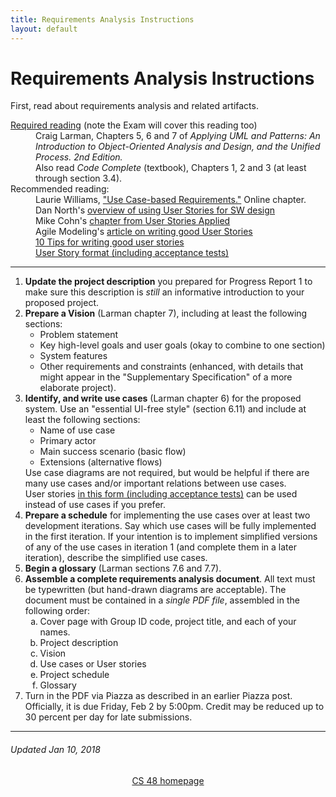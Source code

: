 ```yaml
---
title: Requirements Analysis Instructions
layout: default
---
```


# Requirements Analysis Instructions

   
<p>First, read about requirements analysis and related artifacts.
   <dl>
      <dt><a href="RequirementsLarman.pdf">Required reading</a> (note the Exam
      will cover this reading too)</dt>
      <dd>Craig Larman, Chapters 5, 6 and 7 of <em>Applying UML and Patterns: An
      Introduction to Object-Oriented Analysis and Design, and the Unified Process.
      2nd Edition.</em></dd>
      <dd>Also read <em>Code Complete</em> (textbook), Chapters 1, 2 and 3 (at least through section 3.4).</dd>
      <dt>Recommended reading:</dt>
      <dd>Laurie Williams, <a href="UseCaseRequirements.pdf">"Use Case-based Requirements."</a>
      Online chapter.</dd>
<dd>
Dan North's <a href="support/DanNorth-Stories.pdf">overview of using User Stories for SW design</a>
</dd><dd>Mike Cohn's <a href="support/User-Stories-Applied-Mike-Cohn.pdf">chapter from User Stories Applied</a>
</dd><dd>Agile Modeling's <a href="support/AgileModeling-Stories.pdf">article on writing good User Stories</a>
</dd><dd><a href="http://www.romanpichler.com/blog/10-tips-writing-good-user-stories/">10 Tips for writing good user stories</a>
</dd><dd><a href="../slides/userstories.pdf">User Story format (including acceptance tests)</a>
</dd>

   </dl>
</p>
<hr>
   
<ol>
<li><b>Update the project description</b> you prepared for Progress Report 1 to
    make sure this description is <em>still</em> an informative introduction to your proposed project.</li>
<li><b>Prepare a Vision</b> (Larman chapter 7), including at least the following sections:
    <ul>
    <li>Problem statement
    <li>Key high-level goals and user goals (okay to combine to one section)
    <li>System features
    <li>Other requirements and constraints (enhanced, with details that might appear in the "Supplementary
        Specification" of a more elaborate project).
    </ul></li>
<li><b>Identify, and write use cases</b> (Larman chapter 6) for the proposed system.
       Use an "essential UI-free style" (section 6.11) and include at least the following sections:
    <ul>
    <li>Name of use case
    <li>Primary actor
    <li>Main success scenario (basic flow)
    <li>Extensions (alternative flows)
    </ul>
    Use case diagrams are not required, but would be helpful if there are many use cases and/or
    important relations between use cases.<br />User stories <a href="../slides/userstories.pdf">in this form (including acceptance tests)</a> can be used instead of use cases if you prefer.</li>
<li><b>Prepare a schedule</b> for implementing the use cases over at least two development iterations.
    Say which use cases will be fully implemented in the first iteration. If your intention is to
    implement simplified versions of any of the use cases in iteration 1 (and complete
    them in a later iteration), describe the simplified use cases.</li>
<li><b>Begin a glossary</b> (Larman sections 7.6 and 7.7).</li>
<li><b>Assemble a complete requirements analysis document</b>. All text must be typewritten
    (but hand-drawn diagrams are acceptable). The document must be 
    contained in a <em>single PDF file</em>, assembled in the following order:
    <ol type=a>
    <li>Cover page with Group ID code, project title, and each of your names.</li>
    <li>Project description</li>
    <li>Vision</li>
    <li>Use cases or User stories</li>
    <li>Project schedule</li>
    <li>Glossary</li>
    </ol></li>
<li>
	Turn in the PDF via Piazza as described in an earlier Piazza post.<br>
    Officially, it is due Friday, Feb 2 by 5:00pm. Credit may be reduced up to 30 percent
    per day for late submissions.</li>
</ol>

<HR>
<H6>Updated Jan 10, 2018</H6>
<p>
<CENTER><A HREF=../index.html>CS 48 homepage</A> </P></CENTER>

</div> <!-- id = "container" -->
</BODY>
</HTML>
